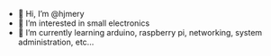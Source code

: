 - 👋 Hi, I’m @hjmery
- 👀 I’m interested in small electronics
- 🌱 I’m currently learning arduino, raspberry pi, networking, system administration, etc...

<!---
hjmery/hjmery is a ✨ special ✨ repository because its `README.md` (this file) appears on your GitHub profile.
You can click the Preview link to take a look at your changes.
--->
